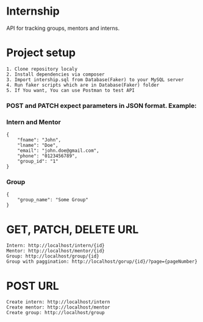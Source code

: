 # Internship

API for tracking groups, mentors and interns.

# Project setup

```
1. Clone repository localy
2. Install dependencies via composer
3. Import intership.sql from Database(Faker) to your MySQL server
4. Run faker scripts which are in Database(Faker) folder
5. If You want, You can use Postman to test API
```

### POST and PATCH expect parameters in JSON format. Example:


### Intern and Mentor
```
{
    "fname": "John",
    "lname": "Doe",
    "email": "john.doe@gmail.com",
    "phone": "0123456789",
    "group_id": "1"
}
```
### Group
```
{
    "group_name": "Some Group"
}
```

# GET, PATCH, DELETE URL

```
Intern: http://localhost/intern/{id}
Mentor: http://localhost/mentor/{id}
Group: http://localhost/group/{id}
Group with paggination: http://localhost/gorup/{id}/?page={pageNumber}
```

# POST URL

```
Create intern: http://localhost/intern
Create mentor: http://localhost/mentor
Create group: http://localhost/group
```


